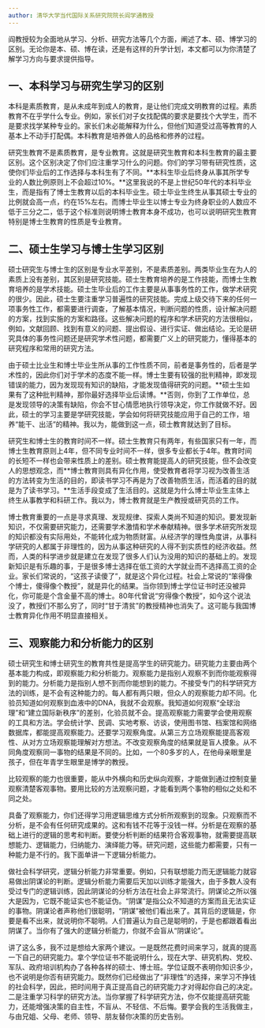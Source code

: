 ```yaml
---
author: 清华大学当代国际关系研究院院长阎学通教授
---
```

阎教授较为全面地从学习、分析、研究方法等几个方面，阐述了本、硕、博学习的区别。无论你是本、硕、博在读，还是有这样的升学计划，本文都可以为你清楚了解学习方向与要求提供指导。

## 一、本科学习与研究生学习的区别

本科是素质教育，是从未成年到成人的教育，是让他们完成文明教育的过程。素质教育不在乎学什么专业。例如，家长们对子女找配偶的要求是要找个大学生，而不是要求找学某种专业的。家长们未必能解释为什么，但他们知道受过高等教育的人基本上不动手打配偶。本科教育是培养做人的品格和修养的过程。

研究生教育不是素质教育，是专业教育。这就是研究生教育和本科生教育的最主要区别。这个区别决定了你们应注重学习什么的问题。你们的学习带有研究性质，这使你们毕业后的工作选择与本科生有了不同。**本科生毕业后终身从事其所学专业的人数比例原则上不会超过10%。**这里我说的不是上世纪50年代的本科毕业生，而是指有了博士生教育以后的本科毕业生。硕士毕业生终生从事其硕士专业的比例就会高一点，约在15%左右。而博士毕业生以博士专业为终身职业的人数应不低于三分之二，低于这个标准则说明博士教育本身不成功，也可以说明研究生教育特别是博士生教育的性质是专业教育。

## 二、硕士生学习与博士生学习区别

硕士研究生与博士生的区别是专业水平差别，不是素质差别。两类毕业生在为人的素质上没有差别，其区别是研究技能。硕士生教育培养的是工作技能，而博士生教育培养的是学术技能。硕士生毕业后的工作主要是从事事务性的工作，做学术研究的很少。因此，硕士生要注重学习普遍性的研究技能。完成上级交待下来的任何一项事务性工作，都需要进行调查，了解基本情况，判断问题的性质，设计解决问题的方案，找到实施的方案和路径。这些解决问题的程序和学术研究的方法很相似，例如，文献回顾、找到有意义的问题、提出假设、进行实证、做出结论。无论是研究具体的事务性问题还是研究学术性问题，都需要广义上的研究能力，懂得基本的研究程序和常用的研究方法。

由于硕士比业生和博士毕业生所从事的工作性质不同，前者是事务性的，后者是学术性的，因此你们对于学术的态度不能一样。博士生要有较强的批判精神，即发现错误的能力，因为发现现有知识的缺陷，才能发现值得研究的问题。**硕士生如果有了这种批判精神，那你最好选择毕业后读博。**否则，你到了工作单位，总是发现领导的决策有缺陷，你会不甘心情愿地执行领导决定，你工作就做不好。因此，硕士的学习主要是学研究技能，学会如何将研究技能应用于自己的工作，培养“能干、出活”的精神。我以为，能做到这一点，硕士教育就达到了目标。

研究生和博士生的教育时间不一样。硕士生教育只有两年，有些国家只有一年，而博士生教育原则上4年，但不同专业时间不一样，很多专业都长于4年。教育时间的长短不一样也会带来性质上的差别。硕士教育能提高人的研究技能，但不会改变人的思想观念，而**博士教育则具有异化作用，使受教育者将学习视为改善生活的方法转变为生活的目的，即读书学习不再是为了改善物质生活，而活着的目的就是为了读书学习。**生活手段变成了生活目的。这就是为什么博士毕业生主体上终生从事教学和科研工作。我以为，博士教育就是生产教授或研究员的工作。

博士教育重要的一点是寻求真理、发现规律、探索人类尚不知道的知识。要发现新知识，不仅需要研究能力，还需要学术激情和学术奉献精神。很多学术研究所发现的知识都没有实际用处，不能转化成为物质财富。从经济学的理性角度讲，从事科学研究的人都属于非理性的，因为从事这种研究的人得不到实质性的经济收益。然而，人类的科学进步就是建立在发现了很多人们认为没用的知识的基础上的。发现新知识是有乐趣的事，于是很多博士选择在低工资的大学就业而不选择高工资的企业。家长们常说的，“这孩子读傻了”，就是这个异化过程。社会上常说的“笨得像个博士，傻得像个教授”，就是异化的结果。当你领到博士学位证书时还没被异化，你可能是个含金量不高的博士。80年代曾说“穷得像个教授”，如今这个说法没了，教授们不那么穷了，同时“甘于清贫”的教授精神也消失了。这可能与我国博士教育异化作用不明显直接相关。

## 三、观察能力和分析能力的区别

硕士研究生和博士研究生的教育共性是提高学生的研究能力。研究能力主要由两个基本能力构成，即观察能力和分析能力。观察能力是指别人观察不到而你能观察得到的能力。分析能力是指别人想不到而你能想到的能力。不接受专门的科学研究方法的训练，是不会有这种能力的。每人都有两只眼，但众人的观察能力却不同。化验员知道如何观察到血液中的DNA，我就不会观察。我知道如何观察“全球治理”和“建立国际新秩序”的差别，化验员就不会。提高观察能力需要学会使用观察的工具和方法。学会统计学、民调、实地考察、访谈，使用图书馆、档案馆和网络数据库，都能提高观察能力。还要学习观察角度。从第三方立场观察能提高客观性、从对方立场观察能理解对方想法。不改变观察角度的结果就是盲人摸象。从不同角度观察同一事物的结果是不同的。比如，一个80多岁的人，在他母亲眼里是孩子，但在年青学生眼里是博学的教授。

比较观察的能力也很重要，能从中外横向和历史纵向观察，才能做到通过控制变量观察清楚客观事物。要用比较的方法观察问题，才能看到两个事物的相似之处和不同之处。

具备了观察能力，你们还得学习用逻辑思维方式分析所观察到的现象。只观察而不分析，是不会有任何研究成果的。这和有钱不花等于没钱一样。分析是在观察的基础上进行的逻辑的思考和判断。要使分析判断的结果符合客观事物，就需要提高联想能力、逻辑能力，归纳能力、演绎能力等。研究问题，这些能力都需要，只有一种能力是不行的。我下面单讲一下逻辑分析能力。

做社会科学研究，逻辑分析能力非常重要。例如，只有联想能力而无逻辑能力就容易做出阴谋论的判断。逻辑分析能力需要后天加以训练才能强大，由于多数人没有受过专门的逻辑训练，因此阴谋论的分析方法在社会上非常流行。阴谋论之所以强大是因为，它既不能证实也不能证伪。“阴谋”是指公众不知道的方案而且无法实证的事物。阴谋论者声称他们很聪明，“阴谋”被他们看出来了。其背后的逻辑是，你要是看不出来，就说明你不聪明。人们普遍认为自己是聪明的，于是也都跟着看出阴谋了。当你有了强大的逻辑分析能力，你就不会盲从“阴谋论”。

讲了这么多，我不过是想给大家两个建议。一是既然花费时间来学习，就真的提高一下自己的研究能力。拿个学位证书不能说明什么，现在大学、研究机构、党校、军队、政府培训机构办了各种各样的硕士、博士班。学位证既不表明你知识多少，也不说明是你否有研究能力。既然你们已经做出了“非理性”的选择，来学习不挣钱的社会科学，因此，把时间用于真正提高自己的研究能力才对得起你自己的决定。二是注重学习科学的研究方法。当你掌握了科学研究方法，你不仅能提高研究能力，还能增强决策的自主性，不盲从、不轻信、不后悔。要学会我的生活我做主，与由兄姐、父母、老师、领导、朋友替你决策的历史告别。